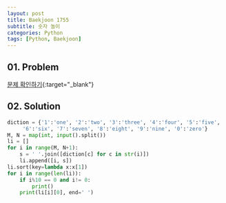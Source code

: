 ```yaml
---
layout: post
title: Baekjoon 1755
subtitle: 숫자 놀이
categories: Python
tags: [Python, Baekjoon]
---
```


## 01. Problem

[문제 확인하기](https://www.acmicpc.net/problem/1755){:target="_blank"}

## 02. Solution

```Python
diction = {'1':'one', '2':'two', '3':'three', '4':'four', '5':'five', 
     '6':'six', '7':'seven', '8':'eight', '9':'nine', '0':'zero'}
M, N = map(int, input().split())
li = []
for i in range(M, N+1):
    s = ' '.join([diction[c] for c in str(i)])
    li.append([i, s])
li.sort(key=lambda x:x[1])
for i in range(len(li)):
    if i%10 == 0 and i!= 0:
        print()
    print(li[i][0], end=' ')
```
